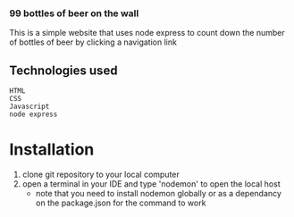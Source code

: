 ### 99 bottles of beer on the wall
This is a simple website that uses node express to count down the number of bottles of beer by clicking a navigation link

## Technologies used
```
HTML
CSS
Javascript
node express
```

# Installation

1. clone git repository to your local computer
2. open a terminal in your IDE and type 'nodemon' to open the local host
    * note that you need to install nodemon globally or as a dependancy on the package.json for the command to work
